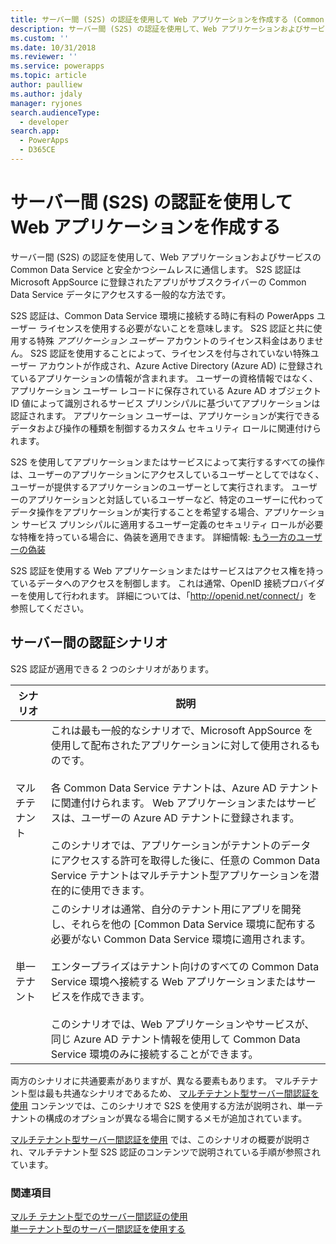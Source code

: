 ```yaml
---
title: サーバー間 (S2S) の認証を使用して Web アプリケーションを作成する (Common Data Service) | Microsoft Docs
description: サーバー間 (S2S) の認証を使用して、Web アプリケーションおよびサービスの Common Data Service と安全かつシームレスに通信します。 S2S 認証は Microsoft AppSource に登録されたアプリがサブスクライバーの Common Data Service データにアクセスする一般的な方法です。
ms.custom: ''
ms.date: 10/31/2018
ms.reviewer: ''
ms.service: powerapps
ms.topic: article
author: paulliew
ms.author: jdaly
manager: ryjones
search.audienceType:
  - developer
search.app:
  - PowerApps
  - D365CE
---
```

# <a name="build-web-applications-using-server-to-server-s2s-authentication"></a>サーバー間 (S2S) の認証を使用して Web アプリケーションを作成する

サーバー間 (S2S) の認証を使用して、Web アプリケーションおよびサービスの Common Data Service と安全かつシームレスに通信します。 S2S 認証は Microsoft AppSource に登録されたアプリがサブスクライバーの Common Data Service データにアクセスする一般的な方法です。  

 S2S 認証は、Common Data Service 環境に接続する時に有料の PowerApps ユーザー ライセンスを使用する必要がないことを意味します。 S2S 認証と共に使用する特殊 *アプリケーション ユーザー* アカウントのライセンス料金はありません。 S2S 認証を使用することによって、ライセンスを付与されていない特殊ユーザー アカウントが作成され、Azure Active Directory (Azure AD) に登録されているアプリケーションの情報が含まれます。 ユーザーの資格情報ではなく、アプリケーション ユーザー レコードに保存されている Azure AD オブジェクト ID 値によって識別されるサービス プリンシパルに基づいてアプリケーションは認証されます。 アプリケーション ユーザーは、アプリケーションが実行できるデータおよび操作の種類を制御するカスタム セキュリティ ロールに関連付けられます。  

 S2S を使用してアプリケーションまたはサービスによって実行するすべての操作は、ユーザーのアプリケーションにアクセスしているユーザーとしてではなく、ユーザーが提供するアプリケーションのユーザーとして実行されます。 ユーザーのアプリケーションと対話しているユーザーなど、特定のユーザーに代わってデータ操作をアプリケーションが実行することを希望する場合、アプリケーション サービス プリンシパルに適用するユーザー定義のセキュリティ ロールが必要な特権を持っている場合に、偽装を適用できます。 詳細情報: [もう一方のユーザーの偽装](impersonate-another-user.md)  

 S2S 認証を使用する Web アプリケーションまたはサービスはアクセス権を持っているデータへのアクセスを制御します。 これは通常、OpenID 接続プロバイダーを使用して行われます。 詳細については、「<http://openid.net/connect/>」を参照してください。  

## <a name="server-to-server-authentication-scenarios"></a>サーバー間の認証シナリオ  
 S2S 認証が適用できる 2 つのシナリオがあります。  


|   シナリオ    |   説明  |
|---------------|---------------|
| マルチテナント  | これは最も一般的なシナリオで、Microsoft AppSource を使用して配布されたアプリケーションに対して使用されるものです。<br /><br /> 各 Common Data Service テナントは、Azure AD テナントに関連付けられます。 Web アプリケーションまたはサービスは、ユーザーの Azure AD テナントに登録されます。<br /><br /> このシナリオでは、アプリケーションがテナントのデータにアクセスする許可を取得した後に、任意の Common Data Service テナントはマルチテナント型アプリケーションを潜在的に使用できます。                                                           |
| 単一テナント | このシナリオは通常、自分のテナント用にアプリを開発し、それらを他の [Common Data Service 環境に配布する必要がない Common Data Service 環境に適用されます。<br /><br /> エンタープライズはテナント向けのすべての Common Data Service 環境へ接続する Web アプリケーションまたはサービスを作成できます。<br /><br /> このシナリオでは、Web アプリケーションやサービスが、同じ Azure AD テナント情報を使用して Common Data Service 環境のみに接続することができます。 |

 両方のシナリオに共通要素がありますが、異なる要素もあります。 マルチテナント型は最も共通なシナリオであるため、 [マルチテナント型サーバー間認証を使用](use-multi-tenant-server-server-authentication.md) コンテンツでは、このシナリオで S2S を使用する方法が説明され、単一テナントの構成のオプションが異なる場合に関するメモが追加されています。 

[マルチテナント型サーバー間認証を使用](use-single-tenant-server-server-authentication.md) では、このシナリオの概要が説明され、マルチテナント型 S2S 認証のコンテンツで説明されている手順が参照されています。  

### <a name="see-also"></a>関連項目  
  
[マルチ テナント型でのサーバー間認証の使用](use-multi-tenant-server-server-authentication.md)<br/> 
[単一テナント型のサーバー間認証を使用する](use-single-tenant-server-server-authentication.md)   
